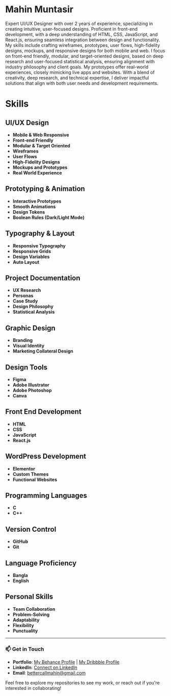 # Mahin Muntasir

Expert UI/UX Designer with over 2 years of experience, specializing in creating intuitive, user-focused designs. Proficient in front-end development, with a deep understanding of HTML, CSS, JavaScript, and React.js, ensuring seamless integration between design and functionality. My skills include crafting wireframes, prototypes, user flows, high-fidelity designs, mockups, and responsive designs for both mobile and web. I focus on front-end friendly, modular, and target-oriented designs, based on deep research and user-focused statistical analysis, ensuring alignment with industry philosophy and client goals. My prototypes offer real-world experiences, closely mimicking live apps and websites. With a blend of creativity, deep research, and technical expertise, I deliver impactful solutions that align with both user needs and development requirements.

# Skills

## UI/UX Design
- **Mobile & Web Responsive**
- **Front-end Friendly**
- **Modular & Target Oriented**
- **Wireframes**
- **User Flows**
- **High-Fidelity Designs**
- **Mockups and Prototypes**
- **Real World Experience**

## Prototyping & Animation
- **Interactive Prototypes**
- **Smooth Animations**
- **Design Tokens**
- **Boolean Rules (Dark/Light Mode)**

## Typography & Layout
- **Responsive Typography**
- **Responsive Grids**
- **Design Variables**
- **Auto Layout**

## Project Documentation
- **UX Research**
- **Personas**
- **Case Study**
- **Design Philosophy**
- **Statistical Analysis**

## Graphic Design
- **Branding**
- **Visual Identity**
- **Marketing Collateral Design**

## Design Tools
- **Figma**
- **Adobe Illustrator**
- **Adobe Photoshop**
- **Canva**

## Front End Development
- **HTML**
- **CSS**
- **JavaScript**
- **React.js**

## WordPress Development
- **Elementor**
- **Custom Themes**
- **Functional Websites**

## Programming Languages
- **C**
- **C++**

## Version Control
- **GitHub**
- **Git**

## Language Proficiency
- **Bangla**
- **English**

## Personal Skills
- **Team Collaboration**
- **Problem-Solving**
- **Adaptability**
- **Flexibility**
- **Punctuality**

---

### 📫 Get in Touch
- **Portfolio**: [My Behance Profile](https://www.behance.net/bettercallmahin) | [My Dribbble Profile](https://dribbble.com/bettercallmahin)
- **LinkedIn**: [Connect on LinkedIn](https://www.linkedin.com/in/bettercallmahin)
- **Email**: bettercallmahin@gmail.com

Feel free to explore my repositories to see my work, or reach out if you're interested in collaborating!
